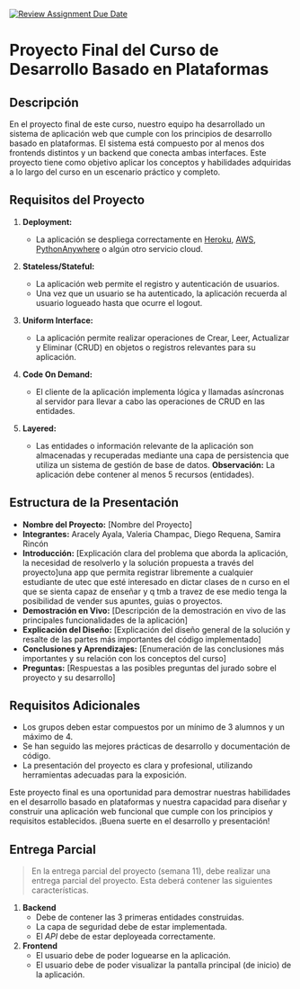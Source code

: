 [![Review Assignment Due Date](https://classroom.github.com/assets/deadline-readme-button-24ddc0f5d75046c5622901739e7c5dd533143b0c8e959d652212380cedb1ea36.svg)](https://classroom.github.com/a/VJAKwDcx)
# Proyecto Final del Curso de Desarrollo Basado en Plataformas

## Descripción

En el proyecto final de este curso, nuestro equipo ha desarrollado un sistema de aplicación web que cumple con los principios de desarrollo basado en plataformas. El sistema está compuesto por al menos dos frontends distintos y un backend que conecta ambas interfaces. Este proyecto tiene como objetivo aplicar los conceptos y habilidades adquiridas a lo largo del curso en un escenario práctico y completo.

## Requisitos del Proyecto

1. **Deployment:**
   - La aplicación se despliega correctamente en [Heroku](https://www.heroku.com/), [AWS](https://aws.amazon.com/), [PythonAnywhere](https://www.pythonanywhere.com/) o algún otro servicio cloud.

2. **Stateless/Stateful:**
   - La aplicación web permite el registro y autenticación de usuarios.
   - Una vez que un usuario se ha autenticado, la aplicación recuerda al usuario logueado hasta que ocurre el logout.

3. **Uniform Interface:**
   - La aplicación permite realizar operaciones de Crear, Leer, Actualizar y Eliminar (CRUD) en objetos o registros relevantes para su aplicación.

4. **Code On Demand:**
   - El cliente de la aplicación implementa lógica y llamadas asíncronas al servidor para llevar a cabo las operaciones de CRUD en las entidades.

5. **Layered:**
   - Las entidades o información relevante de la aplicación son almacenadas y recuperadas mediante una capa de persistencia que utiliza un sistema de gestión de base de datos. **Observación:** La aplicación debe contener al menos 5 recursos (entidades).

## Estructura de la Presentación

- **Nombre del Proyecto:** [Nombre del Proyecto]
- **Integrantes:** Aracely Ayala, Valeria Champac, Diego Requena, Samira Rincón
- **Introducción:** [Explicación clara del problema que aborda la aplicación, la necesidad de resolverlo y la solución propuesta a través del proyecto]una app que permita registrar libremente a cualquier estudiante de utec que esté interesado en dictar clases de n curso en el que se sienta capaz de enseñar y q tmb a travez de ese medio tenga la posibilidad de vender sus apuntes, guias o proyectos.
- **Demostración en Vivo:** [Descripción de la demostración en vivo de las principales funcionalidades de la aplicación]
- **Explicación del Diseño:** [Explicación del diseño general de la solución y resalte de las partes más importantes del código implementado]
- **Conclusiones y Aprendizajes:** [Enumeración de las conclusiones más importantes y su relación con los conceptos del curso]
- **Preguntas:** [Respuestas a las posibles preguntas del jurado sobre el proyecto y su desarrollo]

## Requisitos Adicionales

- Los grupos deben estar compuestos por un mínimo de 3 alumnos y un máximo de 4.
- Se han seguido las mejores prácticas de desarrollo y documentación de código.
- La presentación del proyecto es clara y profesional, utilizando herramientas adecuadas para la exposición.

Este proyecto final es una oportunidad para demostrar nuestras habilidades en el desarrollo basado en plataformas y nuestra capacidad para diseñar y construir una aplicación web funcional que cumple con los principios y requisitos establecidos. ¡Buena suerte en el desarrollo y presentación!

## Entrega Parcial
> En la entrega parcial del proyecto (semana 11), debe realizar una entrega parcial del proyecto. Esta deberá contener las siguientes características.
1. **Backend**
   - Debe de contener las 3 primeras entidades construidas.
   - La capa de seguridad debe de estar implementada.
   - El *API* debe de estar deployeada correctamente.
2. **Frontend**
   - El usuario debe de poder loguearse en la aplicación.
   - El usuario debe de poder visualizar la pantalla principal (de inicio) de la aplicación.

